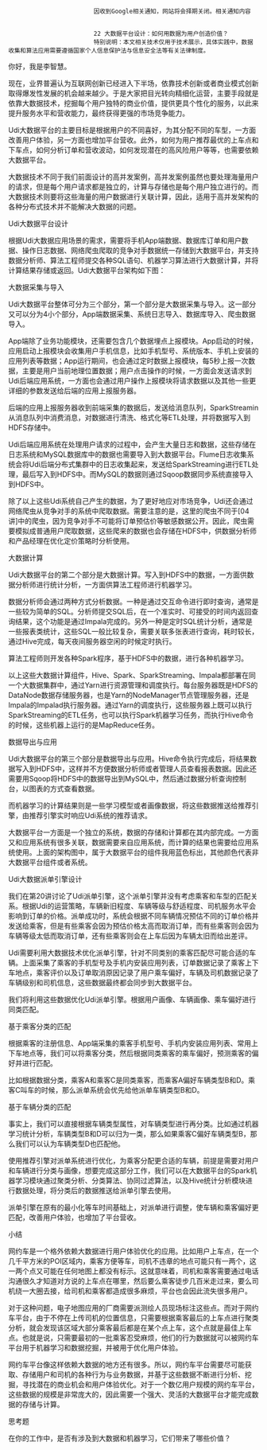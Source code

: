 
                            
                            因收到Google相关通知，网站将会择期关闭。相关通知内容
                            
                            
                            22 大数据平台设计：如何用数据为用户创造价值？
                            特别说明：本文相关技术仅用于技术展示，具体实践中，数据收集和算法应用需要遵循国家个人信息保护法与信息安全法等有关法律制度。

你好，我是李智慧。

现在，业界普遍认为互联网创新已经进入下半场，依靠技术创新或者商业模式创新取得爆发性发展的机会越来越少。于是大家把目光转向精细化运营，主要手段就是依靠大数据技术，挖掘每个用户独特的商业价值，提供更具个性化的服务，以此来提升服务水平和营收能力，最终获得更强的市场竞争能力。

Udi大数据平台的主要目标是根据用户的不同喜好，为其分配不同的车型，一方面改善用户体验，另一方面也增加平台营收。此外，如何为用户推荐最优的上车点和下车点，如何分析订单和营收波动，如何发现潜在的高风险用户等等，也需要依赖大数据平台。

大数据技术不同于我们前面设计的高并发案例，高并发案例虽然也要处理海量用户的请求，但是每个用户请求都是独立的，计算与存储也是每个用户独立进行的。而大数据技术则要将这些海量的用户数据进行关联计算，因此，适用于高并发架构的各种分布式技术并不能解决大数据的问题。

Udi大数据平台设计

根据Udi大数据应用场景的需求，需要将手机App端数据、数据库订单和用户数据、操作日志数据、网络爬虫爬取的竞争对手数据统一存储到大数据平台，并支持数据分析师、算法工程师提交各种SQL语句、机器学习算法进行大数据计算，并将计算结果存储或返回。Udi大数据平台架构如下图：



大数据采集与导入

Udi大数据平台整体可分为三个部分，第一个部分是大数据采集与导入。这一部分又可以分为4小个部分，App端数据采集、系统日志导入、数据库导入、爬虫数据导入。

App端除了业务功能模块，还需要包含几个数据埋点上报模块。App启动的时候，应用启动上报模块会收集用户手机信息，比如手机型号、系统版本、手机上安装的应用列表等数据；App运行期间，也会通过定时数据上报模块，每5秒上报一次数据，主要是用户当前地理位置数据；用户点击操作的时候，一方面会发送请求到Udi后端应用系统，一方面也会通过用户操作上报模块将请求数据以及其他一些更详细的参数发送给后端的应用上报服务器。

后端的应用上报服务器收到前端采集的数据后，发送给消息队列，SparkStreamin从消息队列中消费消息，对数据进行清洗、格式化等ETL处理，并将数据写入到HDFS存储中。

Udi后端应用系统在处理用户请求的过程中，会产生大量日志和数据，这些存储在日志系统和MySQL数据库中的数据也需要导入到大数据平台。Flume日志收集系统会将Udi后端分布式集群中的日志收集起来，发送给SparkStreaming进行ETL处理，最后写入到HDFS中。而MySQL的数据则通过Sqoop数据同步系统直接导入到HDFS中。

除了以上这些Udi系统自己产生的数据，为了更好地应对市场竞争，Udi还会通过网络爬虫从竞争对手的系统中爬取数据。需要注意的是，这里的爬虫不同于[04讲]中的爬虫，因为竞争对手不可能将订单预估价等敏感数据公开。因此，爬虫需要模拟成普通用户爬取数据，这些爬来的数据也会存储在HDFS中，供数据分析师和产品经理在优化定价策略时分析使用。

大数据计算

Udi大数据平台的第二个部分是大数据计算。写入到HDFS中的数据，一方面供数据分析师进行统计分析，一方面供算法工程师进行机器学习。

数据分析师会通过两种方式分析数据。一种是通过交互命令进行即时查询，通常是一些较为简单的SQL。分析师提交SQL后，在一个准实时、可接受的时间内返回查询结果，这个功能是通过Impala完成的。另外一种是定时SQL统计分析，通常是一些报表类统计，这些SQL一般比较复杂，需要关联多张表进行查询，耗时较长，通过Hive完成，每天夜间服务器空闲的时候定时执行。

算法工程师则开发各种Spark程序，基于HDFS中的数据，进行各种机器学习。

以上这些大数据计算组件，Hive、Spark、SparkStreaming、Impala都部署在同一个大数据集群中，通过Yarn进行资源管理和调度执行。每台服务器既是HDFS的DataNode数据存储服务器，也是Yarn的NodeManager节点管理服务器，还是Impala的Impalad执行服务器。通过Yarn的调度执行，这些服务器上既可以执行SparkStreaming的ETL任务，也可以执行Spark机器学习任务，而执行Hive命令的时候，这些机器上运行的是MapReduce任务。

数据导出与应用

Udi大数据平台的第三个部分是数据导出与应用。Hive命令执行完成后，将结果数据写入到HDFS中，这样并不方便数据分析师或者管理人员查看报表数据。因此还需要用Sqoop将HDFS中的数据导出到MySQL中，然后通过数据分析查询控制台，以图表的方式查看数据。

而机器学习的计算结果则是一些学习模型或者画像数据，将这些数据推送给推荐引擎，由推荐引擎实时响应Udi系统的推荐请求。

大数据平台一方面是一个独立的系统，数据的存储和计算都在其内部完成。一方面又和应用系统有很多关联，数据需要来自应用系统，而计算的结果也需要给应用系统使用。上面的架构图中，属于大数据平台的组件我用蓝色标出，其他颜色代表非大数据平台组件或者系统。

Udi大数据派单引擎设计

我们在第20讲讨论了Udi派单引擎，这个派单引擎并没有考虑乘客和车型的匹配关系。根据Udi的运营策略，车辆新旧程度、车辆等级与舒适程度、司机服务水平会影响到订单的价格。派单成功时，系统会根据不同车辆情况预估不同的订单价格并发送给乘客，但是有些乘客会因为预估价格太高而取消订单，而有些乘客则会因为车辆等级太低而取消订单，还有些乘客则会在上车后因为车辆太旧而给出差评。

Udi需要利用大数据技术优化派单引擎，针对不同类别的乘客匹配尽可能合适的车辆。上面采集了乘客的手机型号及手机内安装应用列表，订单数据记录了乘客上下车地点，乘客评价以及订单取消原因记录了用户乘车偏好，车辆及司机数据记录了车辆级别和司机信息，这些数据最终都会同步到大数据平台。

我们将利用这些数据优化Udi派单引擎。根据用户画像、车辆画像、乘车偏好进行同类匹配。

基于乘客分类的匹配

根据乘客的注册信息、App端采集的乘客手机型号、手机内安装应用列表、常用上下车地点等，我们可以将乘客分类，然后根据同类乘客的乘车偏好，预测乘客的偏好并进行匹配。



比如根据数据分类，乘客A和乘客C是同类乘客，而乘客A偏好车辆类型B和D。乘客C叫车的时候，那么派单系统会优先给他派单车辆类型B和D。

基于车辆分类的匹配

事实上，我们可以直接根据车辆类型属性，对车辆类型进行再分类。比如通过机器学习统计分析，车辆类型B和D可以归为一类，那么如果乘客C偏好车辆类型B，那么我们可以认为车辆类型D也匹配他。



使用推荐引擎对派单系统进行优化，为乘客分配更合适的车辆，前提是需要对用户和车辆进行分类与画像，想要完成这部分工作，我们可以在大数据平台的Spark机器学习模块通过聚类分析、分类算法、协同过滤算法，以及Hive统计分析模块进行数据处理，将分类后的数据推送给派单引擎去使用。

派单引擎在原有的最小化等车时间基础上，对派单进行调整，使车辆和乘客偏好更匹配，改善用户体验，也增加了平台营收。

小结

网约车是一个格外依赖大数据进行用户体验优化的应用。比如用户上车点，在一个几千平方米的POI区域内，乘客方便等车，司机不违章的地点可能只有一两个，这一两个点又可能在任何地图上都没有标示。这就意味着，司机和乘客需要通过电话沟通很久才知道对方说的上车点在哪里，然后要么乘客徒步几百米走过来，要么司机绕一大圈去接，给司机和乘客都造成很多麻烦，平台也会因此流失很多用户。

对于这种问题，电子地图应用的厂商需要派测绘人员现场标注这些点。而对于网约车平台，由于不停在上传司机的位置信息，只需要根据乘客最后的上车点进行聚类分析，就会发现该区域大部分乘客最后都是在某个点上车，这个点就是最佳上车点。也就是说，只需要最初的一批乘客忍受麻烦，他们的行为数据就可以被网约车平台用于机器学习和数据挖掘，并被用于优化用户体验。

网约车平台像这样依赖大数据的地方还有很多。所以，网约车平台需要尽可能获取、存储用户和司机的各种行为与业务数据，并基于这些数据不断进行分析、挖掘，寻找潜在的商业机会和用户体验优化。对于一个数亿用户规模的网约车平台，这些数据的规模是非常庞大的，因此需要一个强大、灵活的大数据平台才能完成数据的存储与计算。

思考题

在你的工作中，是否有涉及到大数据和机器学习，它们带来了哪些价值？

                        
                        
                            
